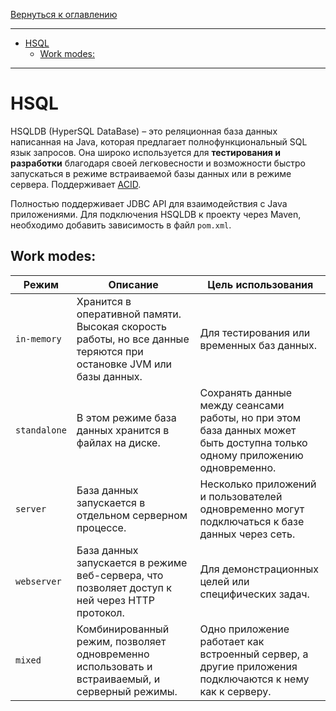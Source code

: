 [Вернуться к оглавлению](https://github.com/engine-it-in/different-level-task/blob/main/README.md)
***
* [HSQL](#hsql)
  * [Work modes:](#work-modes-)
***

# HSQL

HSQLDB (HyperSQL DataBase) – это реляционная база данных написанная на Java, которая предлагает полнофункциональный SQL
язык запросов. Она широко используется для **тестирования и разработки** благодаря своей легковесности и возможности
быстро запускаться в режиме встраиваемой базы данных или в режиме сервера. Поддерживает [ACID](../../common/acid/README).

Полностью поддерживает JDBC API для взаимодействия с Java приложениями. Для подключения HSQLDB к проекту через Maven,
необходимо добавить зависимость в файл `pom.xml`.

## Work modes:

| Режим        | Описание                                                                                                          | Цель использования                                                                                                         |
|--------------|-------------------------------------------------------------------------------------------------------------------|----------------------------------------------------------------------------------------------------------------------------|
| `in-memory`  | Хранится в оперативной памяти. Высокая скорость работы, но все данные теряются при остановке JVM или базы данных. | Для тестирования или временных баз данных.                                                                                 |
| `standalone` | В этом режиме база данных хранится в файлах на диске.                                                             | Сохранять данные между сеансами работы, но при этом база данных может быть доступна только одному приложению одновременно. |
| `server`     | База данных запускается в отдельном серверном процессе.                                                           | Несколько приложений и пользователей одновременно могут подключаться к базе данных через сеть.                             |
| `webserver`  | База данных запускается в режиме веб-сервера, что позволяет доступ к ней через HTTP протокол.                     | Для демонстрационных целей или специфических задач.                                                                        |
| `mixed`      | Комбинированный режим, позволяет одновременно использовать и встраиваемый, и серверный режимы.                    | Одно приложение работает как встроенный сервер, а другие приложения подключаются к нему как к серверу.                     |
